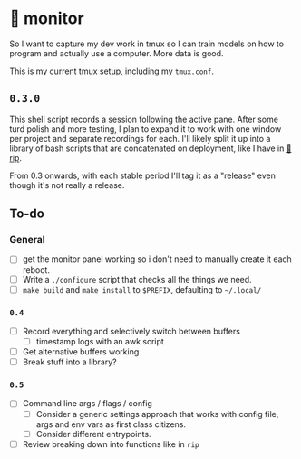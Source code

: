 # 🤖 monitor

So I want to capture my dev work in tmux so I can train models on how to program
and actually use a computer. More data is good.

This is my current tmux setup, including my `tmux.conf`.

## `0.3.0`

This shell script records a session following the active pane. After some turd
polish and more testing, I plan to expand it to work with one window per
project and separate recordings for each. I'll likely split it up into a library
of bash scripts that are concatenated on deployment, like I have in
[🔗 rip](https://github.com/bitplane/rip).

From 0.3 onwards, with each stable period I'll tag it as a "release" even though
it's not really a release.

## To-do

### General

- [ ] get the monitor panel working so i don't need to manually create it each
      reboot.
- [ ] Write a `./configure` script that checks all the things we need.
- [ ] `make build` and `make install` to `$PREFIX`, defaulting to `~/.local/`

### `0.4`

- [ ] Record everything and selectively switch between buffers
  - [ ] timestamp logs with an awk script
- [ ] Get alternative buffers working
- [ ] Break stuff into a library?

### `0.5`

- [ ] Command line args / flags / config
  - [ ] Consider a generic settings approach that works with config file, args
        and env vars as first class citizens.
  - [ ] Consider different entrypoints.
- [ ] Review breaking down into functions like in `rip`
